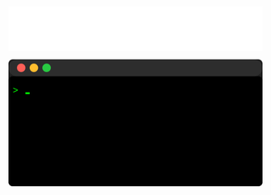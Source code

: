  <p align='center'>
  <img src="https://github.com/birariro/lotto/blob/main/luck.svg"/>
</p>

<p align='center'>
  <img src="https://github.com/birariro/prompt-chat/blob/main/chat.svg"/>
</p>
